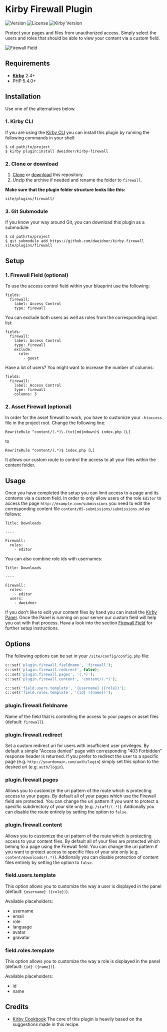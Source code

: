 # Kirby Firewall Plugin

![Version](https://img.shields.io/badge/version-1.0.0--beta3-orange.svg) ![License](https://img.shields.io/badge/license-MIT-green.svg) ![Kirby Version](https://img.shields.io/badge/Kirby-2.4%2B-red.svg)

Protect your pages and files from unauthorized access. Simply select the users and roles that should be able to view your content via a custom field.

![Firewall Field](http://dweidner.github.io/kirby-firewall/images/firewall-field.gif)

## Requirements

- [**Kirby**](https://getkirby.com/) 2.4+
- PHP 5.4.0+

## Installation

Use one of the alternatives below.

### 1. Kirby CLI

If you are using the [Kirby CLI](https://github.com/getkirby/cli) you can install this plugin by running the following commands in your shell:

```
$ cd path/to/project
$ kirby plugin:install dweidner/kirby-firewall
```

### 2. Clone or download

1. [Clone](https://github.com/dweidner/kirby-firewall.git) or [download](https://github.com/dweidner/kirby-firewall/archive/master.zip)  this repository.
2. Unzip the archive if needed and rename the folder to `firewall`.

**Make sure that the plugin folder structure looks like this:**

```
site/plugins/firewall/
```

### 3. Git Submodule

If you know your way around Git, you can download this plugin as a submodule:

```
$ cd path/to/project
$ git submodule add https://github.com/dweidner/kirby-firewall site/plugins/firewall
```

## Setup

### 1. Firewall Field (optional)

To use the access control field within your blueprint use the following:

```
fields:
  firewall:
    label: Access Control
    type: firewall
```

You can exclude both users as well as roles from the corresponding input list:

```
fields:
  firewall:
    label: Access Control
    type: firewall
    exclude:
      role:
        - guest
```

Have a lot of users? You might want to increase the number of columns:

```
fields:
  firewall:
    label: Access Control
    type: firewall
    columns: 3
```

### 2. Asset Firewall (optional)

In order for the asset firewall to work, you have to customize your `.htaccess` file in the project root. Change the following line:

```
RewriteRule ^content/(.*)\.(txt|md|mdown)$ index.php [L]
```

to

```
RewriteRule ^content/(.*)$ index.php [L]
```

It allows our custom route to control the access to all your files within the content folder.

## Usage

Once you have completed the setup you can limit access to a page and its contents via a custom field. In order to only allow users of the role `Editor` to access the page `http://example.com/submissions` you need to edit the corresponding content file `content/05-submissions/submissions.md` as follows:

```
Title: Downloads

----

Firewall:
  roles:
    - editor
```

You can also combine role ids with usernames:

```
Title: Downloads

----

Firewall:
  roles:
    - editor
  users:
    - dweidner
```

If you don't like to edit your content files by hand you can install the [Kirby Panel](https://github.com/getkirby/panel). Once the Panel is running on your server our custom field will help you out with that process. Hava a look into the section [Firewall Field](#1-firewall-field-optional) for further setup instructions.

## Options

The following options can be set in your `/site/config/config.php` file:

```php
c::set('plugin.firewall.fieldname', 'firewall');
c::set('plugin.firewall.redirect', false);
c::set('plugin.firewall.pages', '(.*)');
c::set('plugin.firewall.content', 'content/(.*)');

c::set('field.users.template', '{username} ({role})');
c::set('field.roles.template', '{id} ({name})');
```

### plugin.firewall.fieldname

Name of the field that is controlling the access to your pages or asset files (default: `firewall`).

### plugin.firewall.redirect

Set a custom redirect uri for users with insufficient user privileges. By default a simple "Access denied" page with corresponding "403 Forbidden" response header is returned. If you prefer to redirect the user to a specific page (e.g. `http://yourdomain.com/auth/login`) simply set this option to the desired uri (e.g. `auth/login`).

### plugin.firewall.pages

Allows you to customize the uri pattern of the route which is protecting access to your pages. By default all of your pages which use the Firewall field are protected. You can change the uri pattern if you want to protect a specific subdirectory of your site only (e.g. `/staff/(.*)`). Addionally you can disable the route entirely by setting the option to `false`.

### plugin.firewall.content

Allows you to customize the uri pattern of the route which is protecting access to your content files. By default all of your files are protected which belong to a page using the Firewall field. You can change the uri pattern if you want to protect access to specific files of your site only (e.g. `content/downloads/(.*)`). Addionally you can disable protection of content files  entirely by setting the option to `false`.

### field.users.template

This option allows you to customize the way a user is displayed in the panel (default: `{username} ({role})`).

Available placeholders:

- username
- email
- role
- language
- avatar
- gravatar

### field.roles.template

This option allows you to customize the way a role is displayed in the panel (default: `{id} ({name})`).

Available placeholders:

- id
- name

## Credits

- [Kirby Cookbook](https://getkirby.com/docs/cookbook/asset-firewall) The core of this plugin is heavily based on the suggestions made in this recipe.
